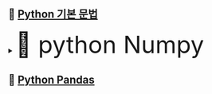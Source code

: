

## 📌 [Python 기본 문법](https://github.com/lold2424/school_study/tree/main/Python/2-1/Basic_grammar)

<details>

  <summary> <font size="20">
    📘 python Numpy </summary>
    </font>

### [Numpy_array](https://github.com/lold2424/school_study/blob/main/Python/2-1/Numpy/Numpy_array.ipynb)

### [Numpy_indexing](https://github.com/lold2424/school_study/blob/main/Python/2-1/Numpy/Numpy_indexing.ipynb)

</details>

## 📌 [Python Pandas](https://github.com/lold2424/school_study/tree/main/Python/2-1/Pandas)
